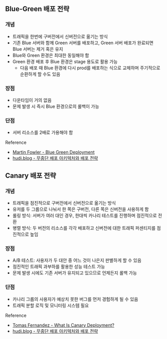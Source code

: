 ## Blue-Green 배포 전략

### 개념

- 트래픽을 한번에 구버전에서 신버전으로 옮기는 방식
- 기존 Blue 서버와 함께 Green 서버를 배포하고, Green 서버 배포가 완료되면 Blue 서버는 제거 혹은 유지
- Blue와 Green 환경은 최대한 동일해야 함
- Green 환경 배포 후 Blue 환경은 stage 용도로 활용 가능
  - 다음 배포 때 Blue 환경에 다시 prod를 배포하는 식으로 교체하며 주기적으로 순환하게 할 수도 있음

### 장점

- 다운타임이 거의 없음
- 문제 발생 시 즉시 Blue 환경으로의 롤백이 가능

### 단점

- 서버 리소스를 2배로 가용해야 함

Reference

- [Martin Fowler - Blue Green Deployment](https://martinfowler.com/bliki/BlueGreenDeployment.html)
- [hudi.blog - 무중단 배포 아키텍처와 배포 전략](https://hudi.blog/zero-downtime-deployment)

## Canary 배포 전략

### 개념

- 트래픽을 점진적으로 구버전에서 신버전으로 옮기는 방식
- 유저를 두 그룹으로 나눠서 한 쪽은 구버전, 다른 쪽은 신버전을 사용하게 함
- 롤링 방식: 서버가 여러 대인 경우, 한대씩 카나리 테스트를 진행하며 점진적으로 전환
- 병렬 방식: 두 버전의 리소스를 각각 배포하고 신버전에 대한 트래픽 퍼센티지를 점진적으로 높임

### 장점

- A/B 테스트: 사용자가 두 대안 중 어느 것이 나은지 판별하게 할 수 있음
- 점진적인 트래픽 과부하를 활용한 성능 테스트 가능
- 문제 발생 시에도 기존 서버가 유지되고 있으므로 언제든지 롤백 가능

### 단점

- 카나리 그룹의 사용자가 예상치 못한 버그를 먼저 경험하게 될 수 있음
- 트래픽 분할 로직 및 모니터링 시스템 필요

Reference

- [Tomas Fernandez - What Is Canary Deployment?](https://semaphore.io/blog/what-is-canary-deployment)
- [hudi.blog - 무중단 배포 아키텍처와 배포 전략](https://hudi.blog/zero-downtime-deployment)
